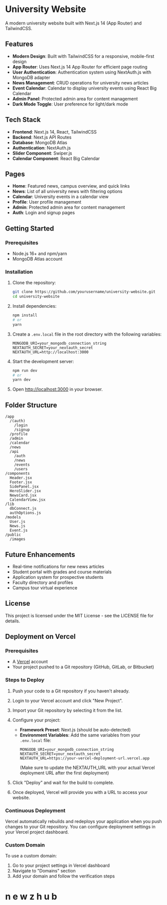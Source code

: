 # University Website

A modern university website built with Next.js 14 (App Router) and TailwindCSS.

## Features

- **Modern Design**: Built with TailwindCSS for a responsive, mobile-first design
- **App Router**: Uses Next.js 14 App Router for efficient page routing
- **User Authentication**: Authentication system using NextAuth.js with MongoDB adapter
- **News Management**: CRUD operations for university news articles
- **Event Calendar**: Calendar to display university events using React Big Calendar
- **Admin Panel**: Protected admin area for content management
- **Dark Mode Toggle**: User preference for light/dark mode

## Tech Stack

- **Frontend**: Next.js 14, React, TailwindCSS
- **Backend**: Next.js API Routes
- **Database**: MongoDB Atlas
- **Authentication**: NextAuth.js
- **Slider Component**: Swiper.js
- **Calendar Component**: React Big Calendar

## Pages

- **Home**: Featured news, campus overview, and quick links
- **News**: List of all university news with filtering options
- **Calendar**: University events in a calendar view
- **Profile**: User profile management
- **Admin**: Protected admin area for content management
- **Auth**: Login and signup pages

## Getting Started

### Prerequisites

- Node.js 16+ and npm/yarn
- MongoDB Atlas account

### Installation

1. Clone the repository:
   ```bash
   git clone https://github.com/yourusername/university-website.git
   cd university-website
   ```

2. Install dependencies:
   ```bash
   npm install
   # or
   yarn
   ```

3. Create a `.env.local` file in the root directory with the following variables:
   ```
   MONGODB_URI=your_mongodb_connection_string
   NEXTAUTH_SECRET=your_nextauth_secret
   NEXTAUTH_URL=http://localhost:3000
   ```

4. Start the development server:
   ```bash
   npm run dev
   # or
   yarn dev
   ```

5. Open [http://localhost:3000](http://localhost:3000) in your browser.

## Folder Structure

```
/app
  /(auth)
    /login
    /signup
  /profile
  /admin
  /calendar
  /news
  /api
    /auth
    /news
    /events
    /users
/components
  Header.jsx
  Footer.jsx
  SidePanel.jsx
  HeroSlider.jsx
  NewsCard.jsx
  CalendarView.jsx
/lib
  dbConnect.js
  authOptions.js
/models
  User.js
  News.js
  Event.js
/public
  /images
```

## Future Enhancements

- Real-time notifications for new news articles
- Student portal with grades and course materials
- Application system for prospective students
- Faculty directory and profiles
- Campus tour virtual experience

## License

This project is licensed under the MIT License - see the LICENSE file for details.

## Deployment on Vercel

### Prerequisites
- A [Vercel](https://vercel.com) account
- Your project pushed to a Git repository (GitHub, GitLab, or Bitbucket)

### Steps to Deploy

1. Push your code to a Git repository if you haven't already.

2. Login to your Vercel account and click "New Project".

3. Import your Git repository by selecting it from the list.

4. Configure your project:
   - **Framework Preset**: Next.js (should be auto-detected)
   - **Environment Variables**: Add the same variables from your `.env.local` file:
     ```
     MONGODB_URI=your_mongodb_connection_string
     NEXTAUTH_SECRET=your_nextauth_secret
     NEXTAUTH_URL=https://your-vercel-deployment-url.vercel.app
     ```
     (Make sure to update the NEXTAUTH_URL with your actual Vercel deployment URL after the first deployment)

5. Click "Deploy" and wait for the build to complete.

6. Once deployed, Vercel will provide you with a URL to access your website.

### Continuous Deployment

Vercel automatically rebuilds and redeploys your application when you push changes to your Git repository. You can configure deployment settings in your Vercel project dashboard.

### Custom Domain

To use a custom domain:
1. Go to your project settings in Vercel dashboard
2. Navigate to "Domains" section
3. Add your domain and follow the verification steps

#   n e w z h u b 